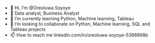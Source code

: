 - 👋 Hi, I’m @Oreoluwa Soyoye
- 👀 Data analyst, Business Analyst
- 🌱 I’m currently learning Python, Machine learning, Tableau
- 💞️ I’m looking to collaborate on Python, Machine learning, SQL and Tableau projects
- 📫 How to reach me linkedin.com/in/oreoluwa-soyoye-5398898b

<!---
oresoyoye/oresoyoye is a ✨ special ✨ repository because its `README.md` (this file) appears on your GitHub profile.
You can click the Preview link to take a look at your changes.
--->
